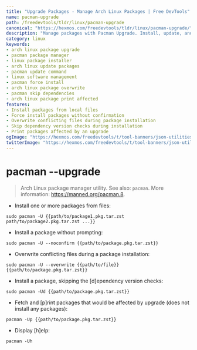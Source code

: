 ```yaml
---
title: "Upgrade Packages - Manage Arch Linux Packages | Free DevTools"
name: pacman-upgrade
path: /freedevtools/tldr/linux/pacman-upgrade
canonical: "https://hexmos.com/freedevtools/tldr/linux/pacman-upgrade/"
description: "Manage packages with Pacman Upgrade. Install, update, and manage software packages on Arch Linux systems with ease. Free online tool, no registration required."
category: linux
keywords:
- arch linux package upgrade
- pacman package manager
- linux package installer
- arch linux update packages
- pacman update command
- linux software management
- pacman force install
- arch linux package overwrite
- pacman skip dependencies
- arch linux package print affected
features:
- Install packages from local files
- Force install packages without confirmation
- Overwrite conflicting files during package installation
- Skip dependency version checks during installation
- Print packages affected by an upgrade
ogImage: "https://hexmos.com/freedevtools/t/tool-banners/json-utilities-banner.png"
twitterImage: "https://hexmos.com/freedevtools/t/tool-banners/json-utilities-banner.png"
---
```


# pacman --upgrade

> Arch Linux package manager utility.
> See also: `pacman`.
> More information: <https://manned.org/pacman.8>.

- Install one or more packages from files:

`sudo pacman -U {{path/to/package1.pkg.tar.zst path/to/package2.pkg.tar.zst ...}}`

- Install a package without prompting:

`sudo pacman -U --noconfirm {{path/to/package.pkg.tar.zst}}`

- Overwrite conflicting files during a package installation:

`sudo pacman -U --overwrite {{path/to/file}} {{path/to/package.pkg.tar.zst}}`

- Install a package, skipping the [d]ependency version checks:

`sudo pacman -Ud {{path/to/package.pkg.tar.zst}}`

- Fetch and [p]rint packages that would be affected by upgrade (does not install any packages):

`pacman -Up {{path/to/package.pkg.tar.zst}}`

- Display [h]elp:

`pacman -Uh`
